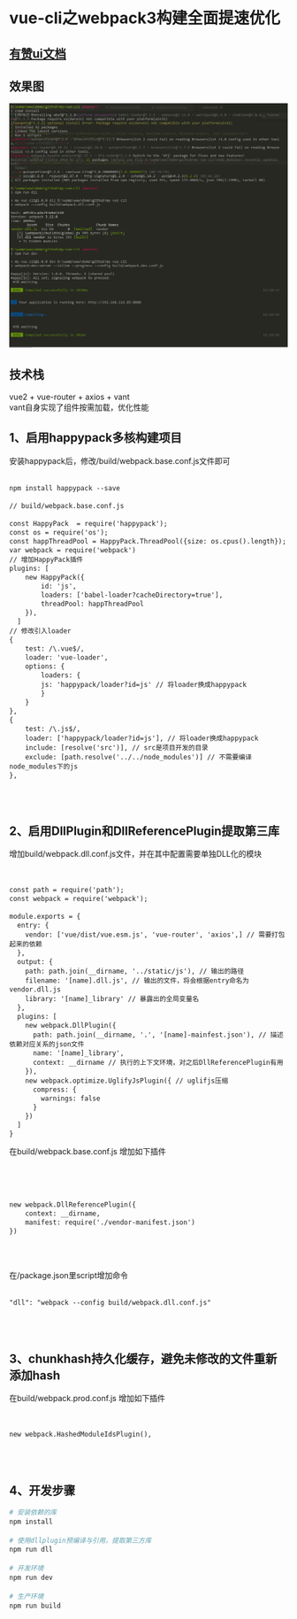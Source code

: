 # vue-cli之webpack3构建全面提速优化

## [有赞ui文档](https://youzan.github.io/vant/#/zh-CN/quickstart)

## 效果图

![图片](./gitimg/1.png)

## 技术栈

vue2 + vue-router + axios + vant
<br/>
vant自身实现了组件按需加载，优化性能


## 1、启用happypack多核构建项目

安装happypack后，修改/build/webpack.base.conf.js文件即可
<br/>
<br/>

```code
npm install happypack --save

// build/webpack.base.conf.js

const HappyPack  = require('happypack');
const os = require('os');
const happThreadPool = HappyPack.ThreadPool({size: os.cpus().length});
var webpack = require('webpack')
// 增加HappyPack插件
plugins: [
    new HappyPack({
        id: 'js',
        loaders: ['babel-loader?cacheDirectory=true'],
        threadPool: happThreadPool
    }),
  ]
// 修改引入loader
{
    test: /\.vue$/,
    loader: 'vue-loader',
    options: {
        loaders: {
        js: 'happypack/loader?id=js' // 将loader换成happypack
        }
    }
},
{
    test: /\.js$/,
    loader: ['happypack/loader?id=js'], // 将loader换成happypack
    include: [resolve('src')], // src是项目开发的目录
    exclude: [path.resolve('../../node_modules')] // 不需要编译node_modules下的js 
},

```

<br/>
<br/>

## 2、启用DllPlugin和DllReferencePlugin提取第三库

增加build/webpack.dll.conf.js文件，并在其中配置需要单独DLL化的模块
<br/>
<br/>

```code

const path = require('path');
const webpack = require('webpack');

module.exports = {
  entry: {
    vendor: ['vue/dist/vue.esm.js', 'vue-router', 'axios',] // 需要打包起来的依赖
  },
  output: {
    path: path.join(__dirname, '../static/js'), // 输出的路径
    filename: '[name].dll.js', // 输出的文件，将会根据entry命名为vendor.dll.js
    library: '[name]_library' // 暴露出的全局变量名
  },
  plugins: [
    new webpack.DllPlugin({
      path: path.join(__dirname, '.', '[name]-mainfest.json'), // 描述依赖对应关系的json文件
      name: '[name]_library', 
      context: __dirname // 执行的上下文环境，对之后DllReferencePlugin有用
    }),
    new webpack.optimize.UglifyJsPlugin({ // uglifjs压缩
      compress: {
        warnings: false
      }
    })
  ]
}

```

在build/webpack.base.conf.js 增加如下插件

<br/>
<br/>

```code

new webpack.DllReferencePlugin({
    context: __dirname,
    manifest: require('./vendor-manifest.json')
})
```
<br/>
<br/>

在/package.json里script增加命令
<br/>
<br/>

```code
"dll": "webpack --config build/webpack.dll.conf.js"
```

<br/>
<br/>

## 3、chunkhash持久化缓存，避免未修改的文件重新添加hash

在build/webpack.prod.conf.js 增加如下插件
<br/>
<br/>

```code

new webpack.HashedModuleIdsPlugin(),

```

<br/>
<br/>

## 4、开发步骤

``` bash
# 安装依赖的库
npm install

# 使用dllplugin预编译与引用，提取第三方库
npm run dll

# 开发环境
npm run dev

# 生产环境
npm run build

```


